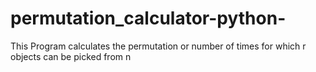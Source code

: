 # permutation_calculator-python-
This Program calculates the permutation or number of times for which r objects can be picked from n
